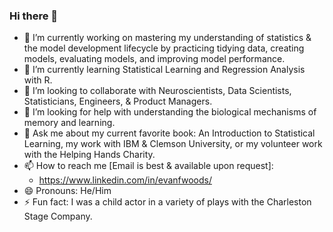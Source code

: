 ### Hi there 👋
<!--
**efwoods/efwoods** is a ✨ _special_ ✨ repository because its `README.md` (this file) appears on your GitHub profile.

Here are some ideas to get you started:
-->
- 🔭 I’m currently working on mastering my understanding of statistics & the model development lifecycle by practicing tidying data, creating models, evaluating models, and improving model performance.
- 🌱 I’m currently learning Statistical Learning and Regression Analysis with R.
- 👯 I’m looking to collaborate with Neuroscientists, Data Scientists, Statisticians, Engineers, & Product Managers.
- 🤔 I’m looking for help with understanding the biological mechanisms of memory and learning.
- 💬 Ask me about my current favorite book: An Introduction to Statistical Learning, my work with IBM & Clemson University, or my volunteer work with the Helping Hands Charity.
- 📫 How to reach me [Email is best & available upon request]:
  - https://www.linkedin.com/in/evanfwoods/
- 😄 Pronouns: He/Him
- ⚡ Fun fact: I was a child actor in a variety of plays with the Charleston Stage Company.
<!--
[![efwoods's GitHub stats](https://github-readme-stats.vercel.app/api?username=efwoods)](https://github.com/anuraghazra/github-readme-stats)

[![Top Langs](https://github-readme-stats.vercel.app/api/top-langs/?username=efwoods&layout=compact)](https://github.com/anuraghazra/github-readme-stats)

[![GitHub Streak](https://streak-stats.demolab.com/?user=efwoods)](https://git.io/streak-stats)
-->
